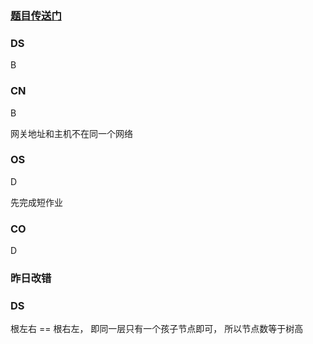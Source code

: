 ### [题目传送门](https://mp.weixin.qq.com/s/hbLVrsLSs-IoCzXEMImKkQ)

### DS  
B


### CN  
B

网关地址和主机不在同一个网络
### OS  
D  

先完成短作业
### CO  
D


### 昨日改错  
### DS
根左右 == 根右左， 即同一层只有一个孩子节点即可， 所以节点数等于树高